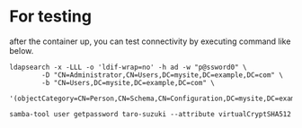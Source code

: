 # For testing
after the container up, you can test connectivity by executing command like below.

```
ldapsearch -x -LLL -o 'ldif-wrap=no' -h ad -w "p@ssword0" \
        -D "CN=Administrator,CN=Users,DC=mysite,DC=example,DC=com" \
        -b "CN=Users,DC=mysite,DC=example,DC=com" \
        '(objectCategory=CN=Person,CN=Schema,CN=Configuration,DC=mysite,DC=example,DC=com)'
```

```
samba-tool user getpassword taro-suzuki --attribute virtualCryptSHA512
```

